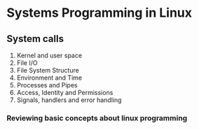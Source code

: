 
# Systems Programming in Linux
## System calls

 1. Kernel and user space
 2. File I/O
 3. File System Structure
 4. Environment and Time
 5. Processes and Pipes
 6. Access, Identity and Permissions
 7. Signals, handlers and error handling

### Reviewing basic concepts about linux programming 
 
 
 
